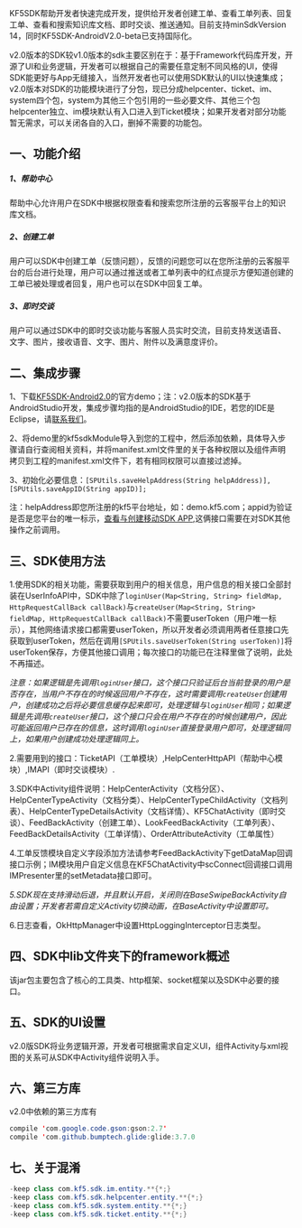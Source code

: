 KF5SDK帮助开发者快速完成开发，提供给开发者创建工单、查看工单列表、回复工单、查看和搜索知识库文档、即时交谈、推送通知。目前支持minSdkVersion 14，同时KF5SDK-AndroidV2.0-beta已支持国际化。

v2.0版本的SDK较v1.0版本的sdk主要区别在于：基于Framework代码库开发，开源了UI和业务逻辑，开发者可以根据自己的需要任意定制不同风格的UI，使得SDK能更好与App无缝接入，当然开发者也可以使用SDK默认的UI以快速集成；v2.0版本对SDK的功能模块进行了分包，现已分成helpcenter、ticket、im、system四个包，system为其他三个包引用的一些必要文件、其他三个包helpcenter独立、im模块默认有入口进入到Ticket模块；如果开发者对部分功能暂无需求，可以关闭各自的入口，删掉不需要的功能包。

## 一、功能介绍

##### 1、帮助中心

帮助中心允许用户在SDK中根据权限查看和搜索您所注册的云客服平台上的知识库文档。

##### 2、创建工单

用户可以SDK中创建工单（反馈问题），反馈的问题您可以在您所注册的云客服平台的后台进行处理，用户可以通过推送或者工单列表中的红点提示方便知道创建的工单已被处理或者回复，用户也可以在SDK中回复工单。

##### 3、即时交谈

用户可以通过SDK中的即时交谈功能与客服人员实时交流，目前支持发送语音、文字、图片，接收语音、文字、图片、附件以及满意度评价。

## 二、集成步骤

1、下载[KF5SDK-Android2.0](https://github.com/KF5/KF5SDK-Andriod2.0/archive/master.zip)的官方demo；注：v2.0版本的SDK基于AndroidStudio开发，集成步骤均指的是AndroidStudio的IDE，若您的IDE是Eclipse，请[联系我们](http://www.kf5.com/)。

2、将demo里的kf5sdkModule导入到您的工程中，然后添加依赖，具体导入步骤请自行查阅相关资料，并将manifest.xml文件里的关于各种权限以及组件声明拷贝到工程的manifest.xml文件下，若有相同权限可以直接过滤掉。

3、初始化必要信息：`[SPUtils.saveHelpAddress(String helpAddress)],[SPUtils.saveAppID(String appID)];`

注：helpAddress即您所注册的kf5平台地址，如：demo.kf5.com；appid为验证是否是您平台的唯一标示，[查看与创建移动SDK APP](https://support.kf5.com/hc/kb/article/199665/),这俩接口需要在对SDK其他操作之前调用。

## 三、SDK使用方法  
1.使用SDK的相关功能，需要获取到用户的相关信息，用户信息的相关接口全部封装在UserInfoAPI中，SDK中除了`loginUser(Map<String, String> fieldMap, HttpRequestCallBack callBack)`与`createUser(Map<String, String> fieldMap, HttpRequestCallBack callBack)`不需要userToken（用户唯一标示），其他网络请求接口都需要userToken，所以开发者必须调用两者任意接口先获取到userToken，然后在调用`[SPUtils.saveUserToken(String userToken)]`将userToken保存，方便其他接口调用；每次接口的功能已在注释里做了说明，此处不再描述。  

 _注意：如果逻辑是先调用`loginUser`接口，这个接口只验证后台当前登录的用户是否存在，当用户不存在的时候返回用户不存在，这时需要调用`createUser`创建用户，创建成功之后将必要信息缓存起来即可，处理逻辑与`loginUser`相同；如果逻辑是先调用`createUser`接口，这个接口只会在用户不存在的时候创建用户，因此可能返回用户已存在的信息，这时调用`loginUser`直接登录用户即可，处理逻辑同上，如果用户创建成功处理逻辑同上。_  
 
2.需要用到的接口：TicketAPI（工单模块）,HelpCenterHttpAPI（帮助中心模块）,IMAPI（即时交谈模块）.

3.SDK中Activity组件说明：HelpCenterActivity（文档分区）、HelpCenterTypeActivity（文档分类）、HelpCenterTypeChildActivity（文档列表）、HelpCenterTypeDetailsActivity（文档详情）、KF5ChatActivity（即时交谈）、FeedBackActivity（创建工单）、LookFeedBackActivity（工单列表）、FeedBackDetailsActivity（工单详情）、OrderAttributeActivity（工单属性）

4.工单反馈模块自定义字段添加方法请参考FeedBackActivity下getDataMap回调接口示例；IM模块用户自定义信息在KF5ChatActivity中scConnect回调接口调用IMPresenter里的setMetadata接口即可。

_5.SDK现在支持滑动后退，并且默认开启，关闭则在BaseSwipeBackActivity自由设置；开发者若需自定义Activity切换动画，在BaseActivity中设置即可。_

6.日志查看，OkHttpManager中设置HttpLoggingInterceptor日志类型。

## 四、SDK中lib文件夹下的framework概述  
该jar包主要包含了核心的工具类、http框架、socket框架以及SDK中必要的接口。

## 五、SDK的UI设置
  v2.0版SDK将业务逻辑开源，开发者可根据需求自定义UI，组件Activity与xml视图的关系可从SDK中Activity组件说明入手。

## 六、第三方库  
 v2.0中依赖的第三方库有
 ```Java
compile 'com.google.code.gson:gson:2.7'
compile 'com.github.bumptech.glide:glide:3.7.0
 ```
## 七、关于混淆  
 ```Java
-keep class com.kf5.sdk.im.entity.**{*;}
-keep class com.kf5.sdk.helpcenter.entity.**{*;}
-keep class com.kf5.sdk.system.entity.**{*;}
-keep class com.kf5.sdk.ticket.entity.**{*;}
 ```
